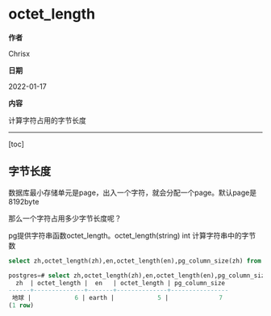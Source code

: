 # octet_length

**作者**

Chrisx

**日期**

2022-01-17

**内容**

计算字符占用的字节长度

----

[toc]

## 字节长度

数据库最小存储单元是page，出入一个字符，就会分配一个page。默认page是8192byte

那么一个字符占用多少字节长度呢？

pg提供字符串函数octet_length。octet_length(string) int 计算字符串中的字节数

```sql
select zh,octet_length(zh),en,octet_length(en),pg_column_size(zh) from test_length;

postgres=# select zh,octet_length(zh),en,octet_length(en),pg_column_size(zh) from test_length;
  zh  | octet_length |  en   | octet_length | pg_column_size
------+--------------+-------+--------------+----------------
 地球 |            6 | earth |            5 |              7
(1 row)

```
